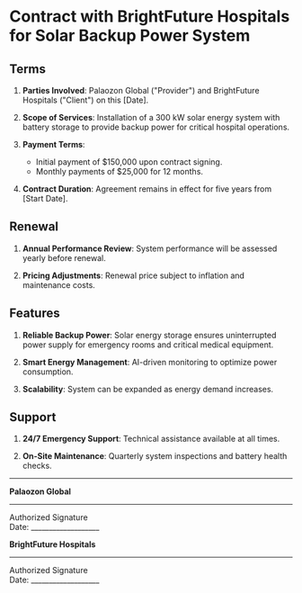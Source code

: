 # Contract with BrightFuture Hospitals for Solar Backup Power System  

## Terms  

1. **Parties Involved**: Palaozon Global ("Provider") and BrightFuture Hospitals ("Client") on this [Date].  

2. **Scope of Services**: Installation of a 300 kW solar energy system with battery storage to provide backup power for critical hospital operations.  

3. **Payment Terms**:  
   - Initial payment of $150,000 upon contract signing.  
   - Monthly payments of $25,000 for 12 months.  

4. **Contract Duration**: Agreement remains in effect for five years from [Start Date].  

## Renewal  

1. **Annual Performance Review**: System performance will be assessed yearly before renewal.  

2. **Pricing Adjustments**: Renewal price subject to inflation and maintenance costs.  

## Features  

1. **Reliable Backup Power**: Solar energy storage ensures uninterrupted power supply for emergency rooms and critical medical equipment.  

2. **Smart Energy Management**: AI-driven monitoring to optimize power consumption.  

3. **Scalability**: System can be expanded as energy demand increases.  

## Support  

1. **24/7 Emergency Support**: Technical assistance available at all times.  

2. **On-Site Maintenance**: Quarterly system inspections and battery health checks.  

---

**Palaozon Global**  
_____________________________  
Authorized Signature  
Date: ___________________  

**BrightFuture Hospitals**  
_____________________________  
Authorized Signature  
Date: ___________________  
